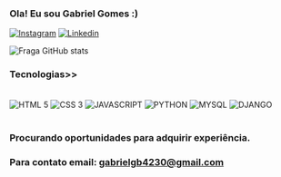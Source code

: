 ### Ola! Eu sou Gabriel Gomes :)

[![Instagram](https://img.shields.io/badge/Instagram-E4405F?style=for-the-badge&logo=instagram&logoColor=white)](https://www.instagram.com/gabrigbel/)
[![Linkedin](https://img.shields.io/badge/LinkedIn-0077B5?style=for-the-badge&logo=linkedin&logoColor=white)](https://www.linkedin.com/in/gabriel-gomes-b65490238/)

![Fraga GitHub stats](https://github-readme-stats.vercel.app/api?username=GabrielCGM&show_icons=true&theme=onedark)

### Tecnologias>>

<div style="display: imline_block"><br/>
    <img
    align="center" alt="HTML 5" src="https://img.shields.io/badge/HTML5-E34F26?style=for-the-badge&logo=html5&logoColor=white"/>
    <img
    align="center" alt="CSS 3" src="https://img.shields.io/badge/CSS3-1572B6?style=for-the-badge&logo=css3&logoColor=white"/>
    <img
    align="center" alt="JAVASCRIPT" src="https://img.shields.io/badge/JavaScript-F7DF1E?style=for-the-badge&logo=javascript&logoColor=black"/>
    <img
    align="center" alt="PYTHON" src="https://img.shields.io/badge/Python-14354C?style=for-the-badge&logo=python&logoColor=white"/>
    <img
    align="center" alt="MYSQL" src="https://img.shields.io/badge/MySQL-00000F?style=for-the-badge&logo=mysql&logoColor=white"/>
     <img
    align="center" alt="DJANGO" src="https://img.shields.io/badge/Django-092E20?style=for-the-badge&logo=django&logoColor=white"/>
<div><br>

### Procurando oportunidades para adquirir experiência.
### Para contato email: gabrielgb4230@gmail.com

